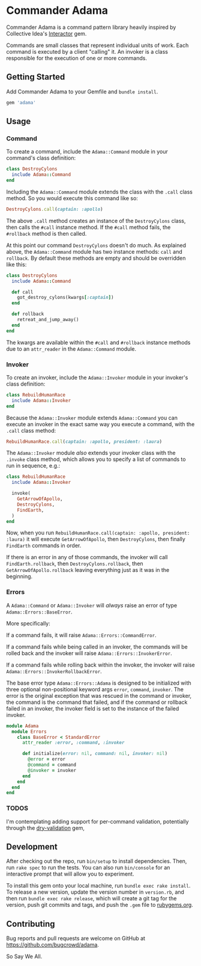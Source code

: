 # Commander Adama

Commander Adama is a command pattern library heavily inspired by Collective Idea's [Interactor](https://github.com/collectiveidea/interactor) gem.

Commands are small classes that represent individual units of work. Each command is executed by a client "calling" it. An invoker is a class responsible for the execution of one or more commands.

## Getting Started

Add Commander Adama to your Gemfile and `bundle install`.

```ruby
gem 'adama'
```

## Usage

### Command

To create a command, include the `Adama::Command` module in your command's class definition:

```ruby
class DestroyCylons
  include Adama::Command
end
```

Including the `Adama::Command` module extends the class with the `.call` class method. So you would execute this command like so:

```ruby
DestroyCylons.call(captain: :apollo)
```

The above `.call` method creates an instance of the `DestroyCylons` class, then calls the `#call` instance method. If the `#call` method fails, the `#rollback` method is then called.

At this point our command `DestroyCylons` doesn't do much. As explained above, the `Adama::Command` module has two instance methods: `call` and `rollback`. By default these methods are empty and should be overridden like this:

```ruby
class DestroyCylons
  include Adama::Command

  def call
    got_destroy_cylons(kwargs[:captain])
  end

  def rollback
    retreat_and_jump_away()
  end
end
```

The kwargs are available within the `#call` and `#rollback` instance methods due to an `attr_reader` in the `Adama::Command` module.

### Invoker

To create an invoker, include the `Adama::Invoker` module in your invoker's class definition:

```ruby
class RebuildHumanRace
  include Adama::Invoker
end
```

Because the `Adama::Invoker` module extends `Adama::Command` you can execute an invoker in the exact same way you execute a command, with the `.call` class method:

```ruby
RebuildHumanRace.call(captain: :apollo, president: :laura)
```

The `Adama::Invoker` module _also_ extends your invoker class with the `.invoke` class method, which allows you to specify a list of commands to run in sequence, e.g.:

```ruby
class RebuildHumanRace
  include Adama::Invoker

  invoke(
    GetArrowOfApollo,
    DestroyCylons,
    FindEarth,
  )
end
```

Now, when you run `RebuildHumanRace.call(captain: :apollo, president: :laura)` it will execute `GetArrowOfApollo`, then `DestroyCylons`, then finally `FindEarth` commands in order.

If there is an error in any of those commands, the invoker will call `FindEarth.rollback`, then `DestroyCylons.rollback`, then `GetArrowOfApollo.rollback` leaving everything just as it was in the beginning.

### Errors

A `Adama::Command` or `Adama::Invoker` will *always* raise an error of type `Adama::Errors::BaseError`.

More specifically:

If a command fails, it will raise `Adama::Errors::CommandError`.

If a command fails while being called in an invoker, the commands will be rolled back and the invoker will raise `Adama::Errors::InvokerError`.

If a command fails while rolling back within the invoker, the invoker will raise `Adama::Errors::InvokerRollbackError`.

The base error type `Adama::Errors::Adama` is designed to be initialized with three optional non-positional keyword args `error`, `command`, `invoker`. The error is the original exception that was rescued in the command or invoker, the command is the command that failed, and if the command or rollback failed in an invoker, the invoker field is set to the instance of the failed invoker.

```ruby
module Adama
  module Errors
    class BaseError < StandardError
      attr_reader :error, :command, :invoker

      def initialize(error: nil, command: nil, invoker: nil)
        @error = error
        @command = command
        @invoker = invoker
      end
    end
  end
end
```

### TODOS

I'm contemplating adding support for per-command validation, potentially through the [dry-validation](https://github.com/dry-rb/dry-validation) gem,

## Development

After checking out the repo, run `bin/setup` to install dependencies. Then, run `rake spec` to run the tests. You can also run `bin/console` for an interactive prompt that will allow you to experiment.

To install this gem onto your local machine, run `bundle exec rake install`. To release a new version, update the version number in `version.rb`, and then run `bundle exec rake release`, which will create a git tag for the version, push git commits and tags, and push the `.gem` file to [rubygems.org](https://rubygems.org).

## Contributing

Bug reports and pull requests are welcome on GitHub at https://github.com/bugcrowd/adama.

So Say We All.
